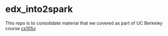 # edx_into2spark

This repo is to consolidate material that we covered as part of UC Berkeley course [cs105x](https://www.edx.org/course/introduction-apache-spark-uc-berkeleyx-cs105x)
